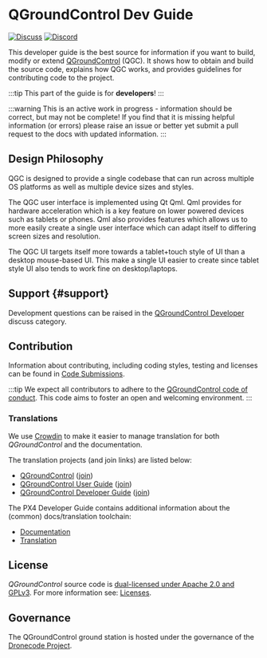 # QGroundControl Dev Guide

[![Discuss](https://img.shields.io/badge/discuss-dev-ff69b4.svg)](http://discuss.px4.io/c/qgroundcontrol/qgroundcontrol-developers)
[![Discord](https://discordapp.com/api/guilds/1022170275984457759/widget.png?style=shield)](https://discord.com/channels/1022170275984457759/1022185820683255908)

This developer guide is the best source for information if you want to build, modify or extend [QGroundControl](http://qgroundcontrol.com) (QGC).
It shows how to obtain and build the source code, explains how QGC works, and provides guidelines for contributing code to the project.

:::tip
This part of the guide is for **developers**!
:::

:::warning
This is an active work in progress - information should be correct, but may not be complete!
If you find that it is missing helpful information (or errors) please raise an issue or better yet submit a pull request to the docs with updated information.
:::

## Design Philosophy

QGC is designed to provide a single codebase that can run across multiple OS platforms as well as multiple device sizes and styles.

The QGC user interface is implemented using Qt Qml. Qml provides for hardware acceleration which is a key feature on lower powered devices such as tablets or phones. Qml also provides features which allows us to more easily create a single user interface which can adapt itself to differing screen sizes and resolution.

The QGC UI targets itself more towards a tablet+touch style of UI than a desktop mouse-based UI. This make a single UI easier to create since tablet style UI also tends to work fine on desktop/laptops.

## Support {#support}

Development questions can be raised in the [QGroundControl Developer](http://discuss.px4.io/c/qgroundcontrol/qgroundcontrol-developers) discuss category.

## Contribution

Information about contributing, including coding styles, testing and licenses can be found in [Code Submissions](contribute/index.md).

:::tip
We expect all contributors to adhere to the [QGroundControl code of conduct](https://github.com/mavlink/qgroundcontrol/blob/master/.github/CODE_OF_CONDUCT.md).
This code aims to foster an open and welcoming environment.
:::

### Translations

We use [Crowdin](https://crowdin.com) to make it easier to manage translation for both _QGroundControl_ and the documentation.

The translation projects (and join links) are listed below:

- [QGroundControl](https://crowdin.com/project/qgroundcontrol) ([join](https://crwd.in/qgroundcontrol))
- [QGroundControl User Guide](https://crowdin.com/project/qgroundcontrol-user-guide) ([join](https://crwd.in/qgroundcontrol-user-guide))
- [QGroundControl Developer Guide](https://crowdin.com/project/qgroundcontrol-developer-guide) ([join](https://crwd.in/qgroundcontrol-developer-guide))

The PX4 Developer Guide contains additional information about the (common) docs/translation toolchain:

- [Documentation](https://dev.px4.io/en/contribute/docs.html)
- [Translation](https://dev.px4.io/en/contribute/docs.html)

## License

_QGroundControl_ source code is [dual-licensed under Apache 2.0 and GPLv3](https://github.com/mavlink/qgroundcontrol/blob/master/.github/COPYING.md).
For more information see: [Licenses](contribute/licences.md).

## Governance

The QGroundControl ground station is hosted under the governance of the [Dronecode Project](https://www.dronecode.org/).

<div style="padding:10px"> </div>
